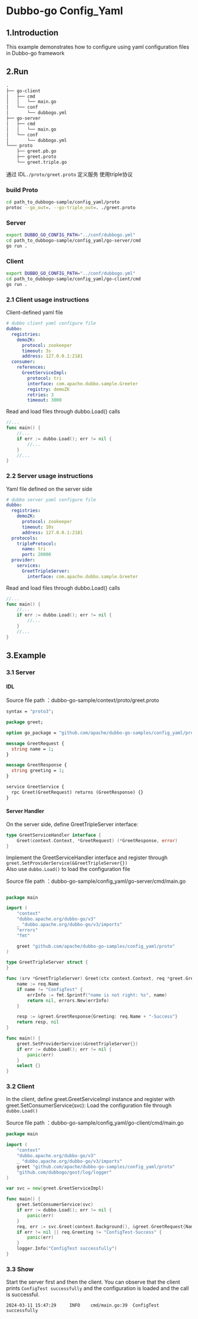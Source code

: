 # Dubbo-go Config_Yaml

## 1.Introduction

This example demonstrates how to configure using yaml configuration files in Dubbo-go framework

## 2.Run
```txt
.
├── go-client
│   ├── cmd
│   │   └── main.go
│   └── conf
│       └── dubbogo.yml
├── go-server
│   ├── cmd
│   │   └── main.go
│   └── conf
│       └── dubbogo.yml
└─── proto
    ├── greet.pb.go
    ├── greet.proto
    └── greet.triple.go

```
通过 IDL`./proto/greet.proto` 定义服务 使用triple协议

### build Proto
```bash
cd path_to_dubbogo-sample/config_yaml/proto
protoc --go_out=. --go-triple_out=. ./greet.proto
```
### Server
```bash
export DUBBO_GO_CONFIG_PATH="../conf/dubbogo.yml"
cd path_to_dubbogo-sample/config_yaml/go-server/cmd
go run .
```
### Client
```bash
export DUBBO_GO_CONFIG_PATH="../conf/dubbogo.yml"
cd path_to_dubbogo-sample/config_yaml/go-client/cmd
go run .
```

### 2.1 Client usage instructions

Client-defined yaml file
```yaml
# dubbo client yaml configure file
dubbo:
  registries:
    demoZK:
      protocol: zookeeper
      timeout: 3s
      address: 127.0.0.1:2181
  consumer:
    references:
      GreetServiceImpl:
        protocol: tri
        interface: com.apache.dubbo.sample.Greeter
        registry: demoZK
        retries: 3
        timeout: 3000
```
Read and load files through dubbo.Load() calls

```go
//...
func main() {
	//...
	if err := dubbo.Load(); err != nil {
		//...
	}
	//...
}
```

### 2.2 Server usage instructions

Yaml file defined on the server side

```yaml
# dubbo server yaml configure file
dubbo:
  registries:
    demoZK:
      protocol: zookeeper
      timeout: 10s
      address: 127.0.0.1:2181
  protocols:
    tripleProtocol:
      name: tri
      port: 20000
  provider:
    services:
      GreetTripleServer:
        interface: com.apache.dubbo.sample.Greeter
```

Read and load files through dubbo.Load() calls
```go
//...
func main() {
	//...
	if err := dubbo.Load(); err != nil {
		//...
	}
	//...
}
```
## 3.Example

### 3.1 Server 

#### IDL

Source file path ：dubbo-go-sample/context/proto/greet.proto

```protobuf
syntax = "proto3";

package greet;

option go_package = "github.com/apache/dubbo-go-samples/config_yaml/proto;greet";

message GreetRequest {
  string name = 1;
}

message GreetResponse {
  string greeting = 1;
}

service GreetService {
  rpc Greet(GreetRequest) returns (GreetResponse) {}
}
```

#### Server Handler

On the server side, define GreetTripleServer interface:
```go
type GreetServiceHandler interface {
    Greet(context.Context, *GreetRequest) (*GreetResponse, error)
}
```
Implement the GreetServiceHandler interface and register through `greet.SetProviderService(&GreetTripleServer{})`  
Also use `dubbo.Load()` to load the configuration file

Source file path ：dubbo-go-sample/config_yaml/go-server/cmd/main.go

```go

package main

import (
	"context"
	"dubbo.apache.org/dubbo-go/v3"
	_ "dubbo.apache.org/dubbo-go/v3/imports"
	"errors"
	"fmt"

	greet "github.com/apache/dubbo-go-samples/config_yaml/proto"
)

type GreetTripleServer struct {
}

func (srv *GreetTripleServer) Greet(ctx context.Context, req *greet.GreetRequest) (*greet.GreetResponse, error) {
	name := req.Name
	if name != "ConfigTest" {
		errInfo := fmt.Sprintf("name is not right: %s", name)
		return nil, errors.New(errInfo)
	}

	resp := &greet.GreetResponse{Greeting: req.Name + "-Success"}
	return resp, nil
}

func main() {
	greet.SetProviderService(&GreetTripleServer{})
	if err := dubbo.Load(); err != nil {
		panic(err)
	}
	select {}
}
```

### 3.2 Client

In the client, define greet.GreetServiceImpl instance and register with greet.SetConsumerService(svc):
Load the configuration file through `dubbo.Load()`

Source file path ：dubbo-go-sample/config_yaml/go-client/cmd/main.go

```go
package main

import (
	"context"
	"dubbo.apache.org/dubbo-go/v3"
	_ "dubbo.apache.org/dubbo-go/v3/imports"
	greet "github.com/apache/dubbo-go-samples/config_yaml/proto"
	"github.com/dubbogo/gost/log/logger"
)

var svc = new(greet.GreetServiceImpl)

func main() {
	greet.SetConsumerService(svc)
	if err := dubbo.Load(); err != nil {
		panic(err)
	}
	req, err := svc.Greet(context.Background(), &greet.GreetRequest{Name: "ConfigTest"})
	if err != nil || req.Greeting != "ConfigTest-Success" {
		panic(err)
	}
	logger.Info("ConfigTest successfully")
}

```

### 3.3 Show

Start the server first and then the client. You can observe that the client prints `ConfigTest successfully` and the configuration is loaded and the call is successful.

```
2024-03-11 15:47:29     INFO    cmd/main.go:39  ConfigTest successfully
```


